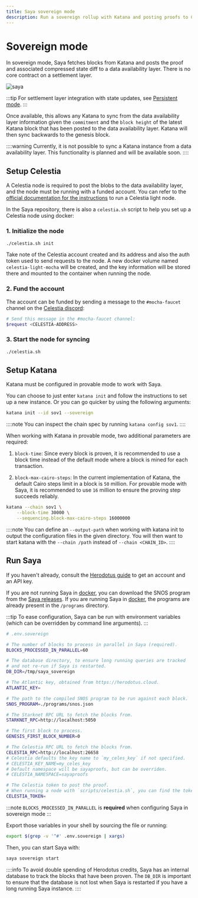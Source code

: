 ```yaml
---
title: Saya sovereign mode
description: Run a sovereign rollup with Katana and posting proofs to Celestia.
---
```


# Sovereign mode

In sovereign mode, Saya fetches blocks from Katana and posts the proof and associated compressed state diff to a data availability layer.
There is no core contract on a settlement layer.

![saya](/toolchain/saya-celestia.png)

:::tip
For settlement layer integration with state updates, see [Persistent mode](/toolchain/saya/persistent).
:::

Once available, this allows any Katana to sync from the data availability layer information given the `commitment` and the `block height` of the latest Katana block that has been posted to the data availability layer.
Katana will then sync backwards to the genesis block.

::::warning
Currently, it is not possible to sync a Katana instance from a data availability layer.
This functionality is planned and will be available soon.
::::

## Setup Celestia

A Celestia node is required to post the blobs to the data availability layer, and the node must be running with a funded account.
You can refer to the [official documentation for the instructions](https://docs.celestia.org/how-to-guides/light-node) to run a Celestia light node.

In the Saya repository, there is also a `celestia.sh` script to help you set up a Celestia node using docker:

### 1. Initialize the node

```bash
./celestia.sh init
```

Take note of the Celestia account created and its address and also the auth token used to send requests to the node.
A new docker volume named `celestia-light-mocha` will be created, and the key information will be stored there and mounted to the container when running the node.

### 2. Fund the account

The account can be funded by sending a message to the `#mocha-faucet` channel on the [Celestia discord](https://discord.com/invite/YsnTPcSfWQ):

```bash
# Send this message in the #mocha-faucet channel:
$request <CELESTIA-ADDRESS>
```

### 3. Start the node for syncing

```bash
./celestia.sh
```

## Setup Katana

Katana must be configured in provable mode to work with Saya.

You can choose to just enter `katana init` and follow the instructions to set up a new instance.
Or you can go quicker by using the following arguments:

```bash
katana init --id sov1 --sovereign
```

::::note
You can inspect the chain spec by running `katana config sov1`.
::::

When working with Katana in provable mode, two additional parameters are required:

1. `block-time`: Since every block is proven, it is recommended to use a block time instead of the default mode where a block is mined for each transaction.

2. `block-max-cairo-steps`: In the current implementation of Katana, the default Cairo steps limit in a block is `50` million.
For provable mode with Saya, it is recommended to use `16` million to ensure the proving step succeeds reliably.

```bash
katana --chain sov1 \
    --block-time 30000 \
    --sequencing.block-max-cairo-steps 16000000
```

::::note
You can define an `--output-path` when working with katana init to output the configuration files in the given directory.
You will then want to start katana with the `--chain /path` instead of `--chain <CHAIN_ID>`.
::::

## Run Saya

If you haven't already, consult the [Herodotus guide](/toolchain/saya) to get an account and an API key.

If you are not running Saya in [docker](https://github.com/dojoengine/saya/pkgs/container/saya), you can download the SNOS program from the [Saya releases](https://github.com/dojoengine/saya/releases).
If you are running Saya in [docker](https://github.com/dojoengine/saya/pkgs/container/saya), the programs are already present in the `/programs` directory.

:::tip
To ease configuration, Saya can be run with environment variables (which can be overridden by command line arguments).
:::

```bash
# .env.sovereign

# The number of blocks to process in parallel in Saya (required).
BLOCKS_PROCESSED_IN_PARALLEL=60

# The database directory, to ensure long running queries are tracked
# and not re-run if Saya is restarted.
DB_DIR=/tmp/saya_sovereign

# The Atlantic key, obtained from https://herodotus.cloud.
ATLANTIC_KEY=

# The path to the compiled SNOS program to be run against each block.
SNOS_PROGRAM=./programs/snos.json

# The Starknet RPC URL to fetch the blocks from.
STARKNET_RPC=http://localhost:5050

# The first block to process.
GENESIS_FIRST_BLOCK_NUMBER=0

# The Celestia RPC URL to fetch the blocks from.
CELESTIA_RPC=http://localhost:26658
# Celestia defaults the key name to `my_celes_key` if not specified.
# CELESTIA_KEY_NAME=my_celes_key
# Default namespace will be sayaproofs, but can be overriden.
# CELESTIA_NAMESPACE=sayaproofs

# The Celestia token to post the proof.
# When running a node with `scripts/celestia.sh`, you can find the token in the logs before the node starts.
CELESTIA_TOKEN=
```

:::note
`BLOCKS_PROCESSED_IN_PARALLEL` is **required** when configuring Saya in sovereign mode
:::

Export those variables in your shell by sourcing the file or running:

```bash
export $(grep -v '^#' .env.sovereign | xargs)
```

Then, you can start Saya with:

```bash
saya sovereign start
```

::::info
To avoid double spending of Herodotus credits, Saya has an internal database to track the blocks that have been proven.
The `DB_DIR` is important to ensure that the database is not lost when Saya is restarted if you have a long running Saya instance.
::::
